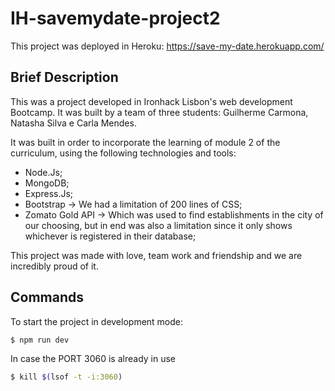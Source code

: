 # IH-savemydate-project2

This project was deployed in Heroku: https://save-my-date.herokuapp.com/

## Brief Description

This was a project developed in Ironhack Lisbon's web development Bootcamp. It was built by a team of three students: Guilherme Carmona, Natasha Silva e Carla Mendes.

It was built in order to incorporate the learning of module 2 of the curriculum, using the following technologies and tools:
- Node.Js;
- MongoDB;
- Express.Js;
- Bootstrap -> We had a limitation of 200 lines of CSS;
- Zomato Gold API -> Which was used to find establishments in the city of our choosing, but in end was also a limitation since it only shows whichever is registered in their database;

This project was made with love, team work and friendship and we are incredibly proud of it.

## Commands

To start the project in development mode:
```sh
$ npm run dev
```

In case the PORT 3060 is already in use
```sh
$ kill $(lsof -t -i:3060)
```
